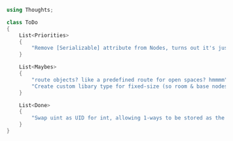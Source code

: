 ﻿```c#
using Thoughts;

class ToDo
{
    List<Priorities>
    {
        "Remove [Serializable] attribute from Nodes, turns out it's just for XML serialisation",
    }

    List<Maybes>
    {
        "route objects? like a predefined route for open spaces? hmmmm",
		"Create custom libary type for fixed-size (so room & base nodes only have 4 elements and elv have 6)",		
    }

    List<Done>
    {
        "Swap uint as UID for int, allowing 1-ways to be stored as the negative of their UID. Reserve less",
    }
}
```
